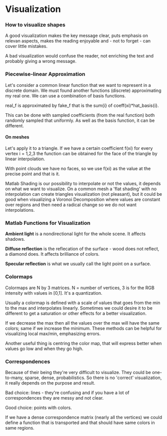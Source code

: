 # Visualization

### How to visualize shapes

A good visualization makes the key message clear, puts emphasis on relevan aspects, makes the reading enjoyable and - not to forget - can cover little mistakes. 

A bad visualization would confuse the reader, not enriching the text and probably giving a wrong message. 

### Piecewise-linear Approximation

Let's consider a common linear function that we want to represent in a discrete domain. We must found another functions (discrete) approximating my real one. We can use a combination of basis functions.

real_f is approximated by fake_f that is the sum{i} of coeff(xi)*hat_basis{i}.

This can be done with sampled coefficients (from the real function) both randomly sampled that uniformly. As well as the basis function, it can be different.

#### On meshes

Let's apply it to a triangle. If we have a certain coefficient f(xi) for every vertex i = 1,2,3 the function can be obtained for the face of the triangle by linear interpolation.

With point clouds we have no faces, so we use f(xi) as the value at the precise point and that is it.

Matlab Shading is our possibility to interpolate or not the values, it depends on what we want to visualize. On a common mesh a 'flat shading' with no interpolation can create triangles visualization (not pleasant), but it could be good when visualizing a Voronoi Decomposition where values are constant over regions and then need a radical change so we do not want interpolations.

### Matlab Functions for Visualization

**Ambient light** is a nondirectional light for the whole scene. It affects shadows.

**Diffuse reflection** is the reflecation of the surface - wood does not reflect, a diamond does. It affects brilliance of colors.

**Specular reflection** is what we usually call the light point on a surface.

### Colormaps

Colormaps are N by 3 matrices. N = number of vertices, 3 is for the RGB intensity with values in [0,1]. It's a quantization. 

Usually a colormap is defined with a scale of values that goes from the min to the max and interpolates linearly. Sometimes we could desire it to be different to get a saturation or other effects for a better visualization. 

If we decrease the max then all the values over the max will have the same colors; same if we increase the minimum. These methods can be helpful for visualizing local max/min, emphasizing errors. 

Another useful thing is centring the color map, that will express better when values go low and when they go high. 

### Correspondences 

Because of their being they're very difficult to visualize. They could be one-to-many, sparse, dense, probabilistics. So there is no 'correct' visualization, it really depends on the purpose and result.

Bad choice: lines - they're confusing and if you have a lot of correspondences they are messy and not clear.

Good choice: points with colors.

If we have a dense correspondence matrix (nearly all the vertices) we could define a function that is transported and that should have same colors in same regions. 



